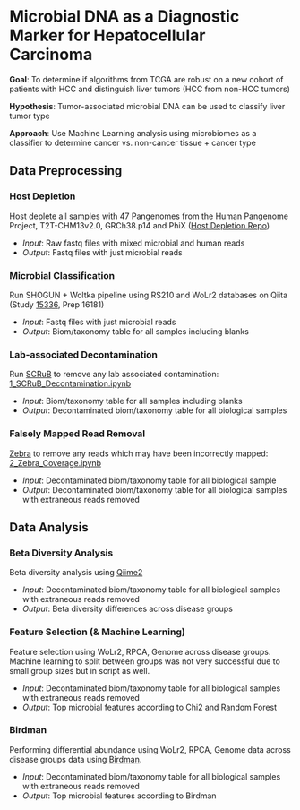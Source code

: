 # Microbial DNA as a Diagnostic Marker for Hepatocellular Carcinoma

**Goal**: To determine if algorithms from TCGA are robust on a new cohort of patients with HCC and distinguish liver tumors (HCC from non-HCC tumors)

**Hypothesis**: Tumor-associated microbial DNA can be used to classify liver tumor type

**Approach**: Use Machine Learning analysis using microbiomes as a classifier to determine cancer vs. non-cancer tissue + cancer type

## Data Preprocessing
### Host Depletion
Host deplete all samples with 47 Pangenomes from the Human Pangenome Project, T2T-CHM13v2.0, GRCh38.p14 and PhiX ([Host Depletion Repo](https://github.com/cguccione/human_host_depletion))
- *Input*: Raw fastq files with mixed microbial and human reads
- *Output*: Fastq files with just microbial reads

### Microbial Classification
Run SHOGUN + Woltka pipeline using RS210 and WoLr2 databases on Qiita (Study [15336](https://qiita.ucsd.edu/study/description/15336#), Prep 16181)
- *Input*: Fastq files with just microbial reads
- *Output*: Biom/taxonomy table for all samples including blanks

### Lab-associated Decontamination
Run [SCRuB](https://www.nature.com/articles/s41587-023-01696-w) to remove any lab associated contamination: [1_SCRuB_Decontamination.ipynb](https://github.com/cguccione/HCC-microbialDNA/blob/main/1_SCRuB_Decontamination.ipynb)
- *Input*: Biom/taxonomy table for all samples including blanks
- *Output*: Decontaminated biom/taxonomy table for all biological samples

### Falsely Mapped Read Removal
[Zebra](https://journals.asm.org/doi/full/10.1128/msystems.00758-22) to remove any reads which may have been incorrectly mapped: [2_Zebra_Coverage.ipynb](https://github.com/cguccione/HCC-microbialDNA/blob/main/2_Zebra_Coverage.ipynb)
- *Input*: Decontaminated biom/taxonomy table for all biological sample
- *Output*: Decontaminated biom/taxonomy table for all biological samples with extraneous reads removed

## Data Analysis
### Beta Diversity Analysis
Beta diversity analysis using [Qiime2](https://qiime2.org)
- *Input*: Decontaminated biom/taxonomy table for all biological samples with extraneous reads removed
- *Output*: Beta diversity differences across disease groups

### Feature Selection (& Machine Learning)
Feature selection using WoLr2, RPCA, Genome across disease groups. Machine learning to split between groups was not very successful due to small group sizes but in script as well. 
- *Input*: Decontaminated biom/taxonomy table for all biological samples with extraneous reads removed
- *Output*: Top microbial features according to Chi2 and Random Forest

### Birdman
Performing differential abundance using WoLr2, RPCA, Genome data across disease groups data using [Birdman](https://birdman.readthedocs.io/en/latest/).
- *Input*: Decontaminated biom/taxonomy table for all biological samples with extraneous reads removed
- *Output*: Top microbial features according to Birdman
